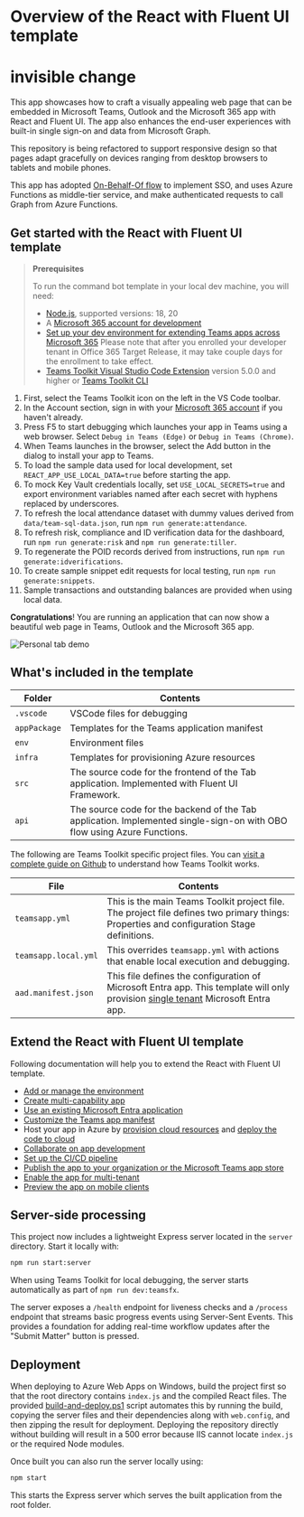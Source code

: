 # Overview of the React with Fluent UI template
# invisible change

This app showcases how to craft a visually appealing web page that can be embedded in Microsoft Teams, Outlook and the Microsoft 365 app with React and Fluent UI. The app also enhances the end-user experiences with built-in single sign-on and data from Microsoft Graph.

This repository is being refactored to support responsive design so that pages adapt gracefully on devices ranging from desktop browsers to tablets and mobile phones.

This app has adopted [On-Behalf-Of flow](https://learn.microsoft.com/en-us/azure/active-directory/develop/v2-oauth2-on-behalf-of-flow) to implement SSO, and uses Azure Functions as middle-tier service, and make authenticated requests to call Graph from Azure Functions.

## Get started with the React with Fluent UI template

> **Prerequisites**
>
> To run the command bot template in your local dev machine, you will need:
>
> - [Node.js](https://nodejs.org/), supported versions: 18, 20
> - A [Microsoft 365 account for development](https://docs.microsoft.com/microsoftteams/platform/toolkit/accounts)
> - [Set up your dev environment for extending Teams apps across Microsoft 365](https://aka.ms/teamsfx-m365-apps-prerequisites)
>   Please note that after you enrolled your developer tenant in Office 365 Target Release, it may take couple days for the enrollment to take effect.
> - [Teams Toolkit Visual Studio Code Extension](https://aka.ms/teams-toolkit) version 5.0.0 and higher or [Teams Toolkit CLI](https://aka.ms/teamsfx-toolkit-cli)

1. First, select the Teams Toolkit icon on the left in the VS Code toolbar.
2. In the Account section, sign in with your [Microsoft 365 account](https://docs.microsoft.com/microsoftteams/platform/toolkit/accounts) if you haven't already.
3. Press F5 to start debugging which launches your app in Teams using a web browser. Select `Debug in Teams (Edge)` or `Debug in Teams (Chrome)`.
4. When Teams launches in the browser, select the Add button in the dialog to install your app to Teams.
5. To load the sample data used for local development, set `REACT_APP_USE_LOCAL_DATA=true` before starting the app.
6. To mock Key Vault credentials locally, set `USE_LOCAL_SECRETS=true` and export environment variables named after each secret with hyphens replaced by underscores.
7. To refresh the local attendance dataset with dummy values derived from `data/team-sql-data.json`, run `npm run generate:attendance`.
8. To refresh risk, compliance and ID verification data for the dashboard, run `npm run generate:risk` and `npm run generate:tiller`.
9. To regenerate the POID records derived from instructions, run `npm run generate:idverifications`.
10. To create sample snippet edit requests for local testing, run `npm run generate:snippets`.
11. Sample transactions and outstanding balances are provided when using local data.

**Congratulations**! You are running an application that can now show a beautiful web page in Teams, Outlook and the Microsoft 365 app.

![Personal tab demo](https://github.com/OfficeDev/TeamsFx/assets/63089166/9599b53c-8f89-493f-9f7e-9edae1f9be54)

## What's included in the template

| Folder       | Contents                                                                                                               |
| ------------ | ---------------------------------------------------------------------------------------------------------------------- |
| `.vscode`    | VSCode files for debugging                                                                                             |
| `appPackage` | Templates for the Teams application manifest                                                                           |
| `env`        | Environment files                                                                                                      |
| `infra`      | Templates for provisioning Azure resources                                                                             |
| `src`        | The source code for the frontend of the Tab application. Implemented with Fluent UI Framework.                         |
| `api`        | The source code for the backend of the Tab application. Implemented single-sign-on with OBO flow using Azure Functions. |

The following are Teams Toolkit specific project files. You can [visit a complete guide on Github](https://github.com/OfficeDev/TeamsFx/wiki/Teams-Toolkit-Visual-Studio-Code-v5-Guide#overview) to understand how Teams Toolkit works.

| File                 | Contents                                                                                                                                                                                                                                                |
| -------------------- | ------------------------------------------------------------------------------------------------------------------------------------------------------------------------------------------------------------------------------------------------------- |
| `teamsapp.yml`       | This is the main Teams Toolkit project file. The project file defines two primary things: Properties and configuration Stage definitions.                                                                                                               |
| `teamsapp.local.yml` | This overrides `teamsapp.yml` with actions that enable local execution and debugging.                                                                                                                                                                   |
| `aad.manifest.json`  | This file defines the configuration of Microsoft Entra app. This template will only provision [single tenant](https://learn.microsoft.com/azure/active-directory/develop/single-and-multi-tenant-apps#who-can-sign-in-to-your-app) Microsoft Entra app. |

## Extend the React with Fluent UI template

Following documentation will help you to extend the React with Fluent UI template.

- [Add or manage the environment](https://learn.microsoft.com/microsoftteams/platform/toolkit/teamsfx-multi-env)
- [Create multi-capability app](https://learn.microsoft.com/microsoftteams/platform/toolkit/add-capability)
- [Use an existing Microsoft Entra application](https://learn.microsoft.com/microsoftteams/platform/toolkit/use-existing-aad-app)
- [Customize the Teams app manifest](https://learn.microsoft.com/microsoftteams/platform/toolkit/teamsfx-preview-and-customize-app-manifest)
- Host your app in Azure by [provision cloud resources](https://learn.microsoft.com/microsoftteams/platform/toolkit/provision) and [deploy the code to cloud](https://learn.microsoft.com/microsoftteams/platform/toolkit/deploy)
- [Collaborate on app development](https://learn.microsoft.com/microsoftteams/platform/toolkit/teamsfx-collaboration)
- [Set up the CI/CD pipeline](https://learn.microsoft.com/microsoftteams/platform/toolkit/use-cicd-template)
- [Publish the app to your organization or the Microsoft Teams app store](https://learn.microsoft.com/microsoftteams/platform/toolkit/publish)
- [Enable the app for multi-tenant](https://github.com/OfficeDev/TeamsFx/wiki/Multi-tenancy-Support-for-Azure-AD-app)
- [Preview the app on mobile clients](https://github.com/OfficeDev/TeamsFx/wiki/Run-and-debug-your-Teams-application-on-iOS-or-Android-client)

## Server-side processing

This project now includes a lightweight Express server located in the `server` directory.
Start it locally with:

```bash
npm run start:server
```

When using Teams Toolkit for local debugging, the server starts automatically as
part of `npm run dev:teamsfx`.

The server exposes a `/health` endpoint for liveness checks and a `/process` endpoint
that streams basic progress events using Server-Sent Events. This provides a foundation
for adding real-time workflow updates after the "Submit Matter" button is pressed.
## Deployment

When deploying to Azure Web Apps on Windows, build the project first so that the root directory contains `index.js` and the compiled React files. The provided [build-and-deploy.ps1](build-and-deploy.ps1) script automates this by running the build, copying the server files and their dependencies along with `web.config`, and then zipping the result for deployment. Deploying the repository directly without building will result in a 500 error because IIS cannot locate `index.js` or the required Node modules.

Once built you can also run the server locally using:

```bash
npm start
```

This starts the Express server which serves the built application from the root folder.